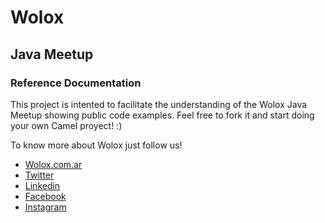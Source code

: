# Wolox

## Java Meetup

### Reference Documentation
This project is intented to facilitate the understanding of the Wolox Java Meetup showing public code examples. Feel free to fork it and start doing your own Camel proyect! :)

To know more about Wolox just follow us!
* [Wolox.com.ar](https://www.wolox.com.ar/)
* [Twitter](https://twitter.com/wolox)
* [Linkedin](https://ar.linkedin.com/company/wolox)
* [Facebook](https://es-la.facebook.com/woloxsoftware/)
* [Instagram](https://www.instagram.com/wolox)